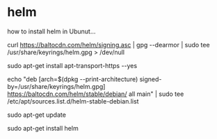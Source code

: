 # helm

how to install helm in Ubunut...


curl https://baltocdn.com/helm/signing.asc | gpg --dearmor | sudo tee /usr/share/keyrings/helm.gpg > /dev/null


sudo apt-get install apt-transport-https --yes


echo "deb [arch=$(dpkg --print-architecture) signed-by=/usr/share/keyrings/helm.gpg] https://baltocdn.com/helm/stable/debian/ all main" | sudo tee /etc/apt/sources.list.d/helm-stable-debian.list


sudo apt-get update


sudo apt-get install helm




